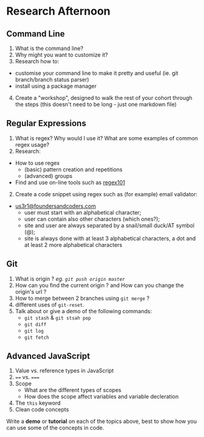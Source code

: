 # Research Afternoon

## Command Line
1. What is the command line?
2. Why might you want to customize it?
3. Research how to:
  + customise your command line to make it pretty and useful (ie. git branch/branch status parser)
  + install using a package manager
4. Create a "workshop", designed to walk the rest of your cohort through the steps (this doesn't need to be long - just one markdown file)

## Regular Expressions
1. What is regex? Why would I use it? What are some examples of common regex usage?
2. Research:
  + How to use regex
    + (basic) pattern creation and repetitions
    + (advanced) groups
  + Find and use on-line tools such as [regex101](https://regex101.com/)
2. Create a code snippet using regex such as (for example) email validator:
+ us3r1@foundersandcoders.com
  + user must start with an alphabetical character;
  + user can contain also other characters (which ones?);
  + site and user are always separated by a snail/small duck/AT symbol (@);
  + site is always done with at least 3 alphabetical characters, a dot and at least 2 more alphabetical characters

## Git
1. What is origin ? _eg. `git push origin master`_
2. How can you find the current origin ? and How can you change the origin's url ?
3. How to merge between 2 branches using `git merge` ?
4. different uses of `git-reset`.
5. Talk about or give a demo of the following commands:
    - `git stash` & `git stsah pop`
    - `git diff`
    - `git log`
    - `git fetch` 

## Advanced JavaScript
1. Value vs. reference types in JavaScript
2. `==` vs. `===`
3. Scope
    - What are the different types of scopes 
    - How does the scope affect variables and variable decleration
4. The `this` keyword
5. Clean code concepts

  Write a **demo** or **tutorial** on each of the topics above, best to show how you can use some of the concepts in code.
